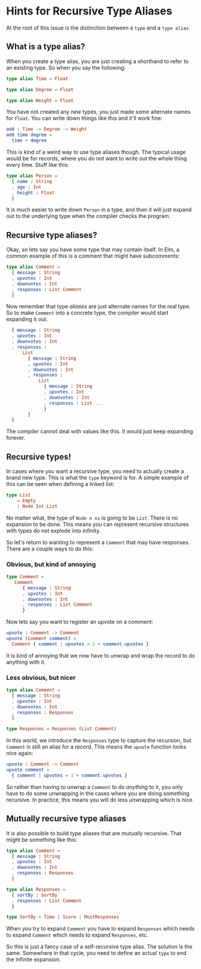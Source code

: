 # Hints for Recursive Type Aliases

At the root of this issue is the distinction between a `type` and a `type alias`.


## What is a type alias?

When you create a type alias, you are just creating a shorthand to refer to an existing type. So when you say the following:

```elm
type alias Time = Float

type alias Degree = Float

type alias Weight = Float
```

You have not created any *new* types, you just made some alternate names for `Float`. You can write down things like this and it'll work fine:

```elm
add : Time -> Degree -> Weight
add time degree =
  time + degree
```

This is kind of a weird way to use type aliases though. The typical usage would be for records, where you do not want to write out the whole thing every time. Stuff like this:

```elm
type alias Person =
  { name : String
  , age : Int
  , height : Float
  }
```

It is much easier to write down `Person` in a type, and then it will just expand out to the underlying type when the compiler checks the program.


## Recursive type aliases?

Okay, so lets say you have some type that may contain itself. In Elm, a common example of this is a comment that might have subcomments:

```elm
type alias Comment =
  { message : String
  , upvotes : Int
  , downvotes : Int
  , responses : List Comment
  }
```

Now remember that type *aliases* are just alternate names for the real type. So to make `Comment` into a concrete type, the compiler would start expanding it out.

```elm
  { message : String
  , upvotes : Int
  , downvotes : Int
  , responses :
      List
        { message : String
        , upvotes : Int
        , downvotes : Int
        , responses :
            List
              { message : String
              , upvotes : Int
              , downvotes : Int
              , responses : List ...
              }
        }
  }
```

The compiler cannot deal with values like this. It would just keep expanding forever.


## Recursive types!

In cases where you want a recursive type, you need to actually create a brand new type. This is what the `type` keyword is for. A simple example of this can be seen when defining a linked list:

```elm
type List
    = Empty
    | Node Int List
```

No matter what, the type of `Node n xs` is going to be `List`. There is no expansion to be done. This means you can represent recursive structures with types do not explode into infinity.

So let's return to wanting to represent a `Comment` that may have responses. There are a couple ways to do this:


### Obvious, but kind of annoying

```elm
type Comment =
   Comment
      { message : String
      , upvotes : Int
      , downvotes : Int
      , responses : List Comment
      }
```

Now lets say you want to register an upvote on a comment:

```elm
upvote : Comment -> Comment
upvote (Comment comment) =
  Comment { comment | upvotes = 1 + comment.upvotes }
```

It is kind of annoying that we now have to unwrap and wrap the record to do anything with it.


### Less obvious, but nicer

```elm
type alias Comment =
  { message : String
  , upvotes : Int
  , downvotes : Int
  , responses : Responses
  }

type Responses = Responses (List Comment)
```

In this world, we introduce the `Responses` type to capture the recursion, but `Comment` is still an alias for a record. This means the `upvote` function looks nice again:

```elm
upvote : Comment -> Comment
upvote comment =
  { comment | upvotes = 1 + comment.upvotes }
```

So rather than having to unwrap a `Comment` to do *anything* to it, you only have to do some unwrapping in the cases where you are doing something recursive. In practice, this means you will do less unwrapping which is nice.


## Mutually recursive type aliases

It is also possible to build type aliases that are *mutually* recursive. That might be something like this:

```elm
type alias Comment =
  { message : String
  , upvotes : Int
  , downvotes : Int
  , responses : Responses
  }

type alias Responses =
  { sortBy : SortBy
  , responses : List Comment
  }

type SortBy = Time | Score | MostResponses
```

When you try to expand `Comment` you have to expand `Responses` which needs to expand `Comment` which needs to expand `Responses`, etc.

So this is just a fancy case of a self-recursive type alias. The solution is the same. Somewhere in that cycle, you need to define an actual `type` to end the infinite expansion.
